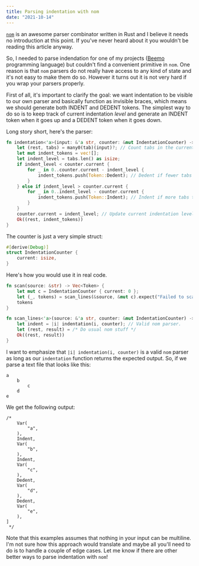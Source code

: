 ```yaml
---
title: Parsing indentation with nom
date: "2021-10-14"
---
```


[`nom`](https://github.com/Geal/nom) is an awesome parser combinator written in Rust and I believe it needs no introduction at this point. If you've never heard about it you wouldn't be reading this article anyway.

So, I needed to parse indendation for one of my projects ([Beemo](https://github.com/jlkiri/beemo) programming language) but couldn't find a convenient primitive in `nom`. One reason is that `nom` parsers do not really have access to any kind of state and it's not easy to make them do so. However it turns out it is not very hard if you wrap your parsers properly.

First of all, it's important to clarify the goal: we want indentation to be visible to our own parser and basically function as invisible braces, which means we should generate both INDENT and DEDENT tokens. The simplest way to do so is to keep track of current indentation _level_ and generate an INDENT token when it goes up and a DEDENT token when it goes down.

Long story short, here's the parser:

```rust
fn indentation<'a>(input: &'a str, counter: &mut IndentationCounter) -> Result<'a, Vec<Token>> {
    let (rest, tabs) = many0(tab)(input)?; // Count tabs in the current line.
    let mut indent_tokens = vec![];
    let indent_level = tabs.len() as isize;
    if indent_level < counter.current {
        for _ in 0..counter.current - indent_level {
            indent_tokens.push(Token::Dedent); // Dedent if fewer tabs than in the previous line.
        }
    } else if indent_level > counter.current {
        for _ in 0..indent_level - counter.current {
            indent_tokens.push(Token::Indent); // Indent if more tabs than in the previous line.
        }
    }
    counter.current = indent_level; // Update current indentation level
    Ok((rest, indent_tokens))
}
```

The counter is just a very simple struct:

```rust
#[derive(Debug)]
struct IndentationCounter {
    current: isize,
}
```

Here's how you would use it in real code.

```rust
fn scan(source: &str) -> Vec<Token> {
    let mut c = IndentationCounter { current: 0 };
    let (_, tokens) = scan_lines(&source, &mut c).expect("Failed to scan.");
    tokens
}

fn scan_lines<'a>(source: &'a str, counter: &mut IndentationCounter) -> Result<'a, Vec<Token>> {
    let indent = |i| indentation(i, counter); // Valid nom parser.
    let (rest, result) = /* Do usual nom stuff */
    Ok((rest, result))
}
```

I want to emphasize that `|i| indentation(i, counter)` is a valid `nom` parser as long as our `indentation` function returns the expected output. So, if we parse a text file that looks like this:

```
a
    b
        c
    d
e
```

We get the following output:

```
/*
    Var(
        "a",
    ),
    Indent,
    Var(
        "b",
    ),
    Indent,
    Var(
        "c",
    ),
    Dedent,
    Var(
        "d",
    ),
    Dedent,
    Var(
        "e",
    ),
]
 */
```

Note that this examples assumes that nothing in your input can be multiline. I'm not sure how this approach would translate and maybe all you'll need to do is to handle a couple of edge cases. Let me know if there are other better ways to parse indentation with `nom`!
